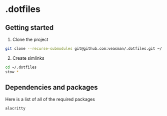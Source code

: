 # .dotfiles

## Getting started

1. Clone the project

``` sh
git clone --recurse-submodules git@github.com:veasman/.dotfiles.git ~/.dotfiles
```

2. Create simlinks

``` sh
cd ~/.dotfiles
stow *
```

## Dependencies and packages

Here is a list of all of the required packages

`alacritty`
